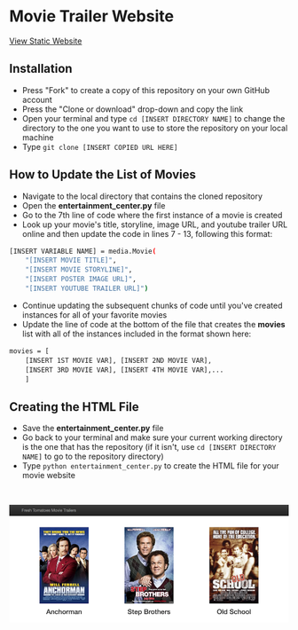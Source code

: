 # Movie Trailer Website
[View Static Website](https://mengeling.github.io/udacity-full-stack-project-1/)

## Installation
* Press "Fork" to create a copy of this repository on your own GitHub account
* Press the "Clone or download" drop-down and copy the link
* Open your terminal and type `cd [INSERT DIRECTORY NAME]` to change the directory to the one you want to use to store the repository on your local machine
* Type `git clone [INSERT COPIED URL HERE]`

## How to Update the List of Movies
* Navigate to the local directory that contains the cloned repository
* Open the **entertainment_center.py** file
* Go to the 7th line of code where the first instance of a movie is created
* Look up your movie's title, storyline, image URL, and youtube trailer URL online and then update the code in lines 7 - 13, following this format:

```sh
[INSERT VARIABLE NAME] = media.Movie(
    "[INSERT MOVIE TITLE]",
    "[INSERT MOVIE STORYLINE]",
    "[INSERT POSTER IMAGE URL]",
    "[INSERT YOUTUBE TRAILER URL]")
```
* Continue updating the subsequent chunks of code until you've created instances for all of your favorite movies
* Update the line of code at the bottom of the file that creates the **movies** list with all of the instances included in the format shown here:

```sh
movies = [
    [INSERT 1ST MOVIE VAR], [INSERT 2ND MOVIE VAR],
    [INSERT 3RD MOVIE VAR], [INSERT 4TH MOVIE VAR],...
    ]
```

## Creating the HTML File

* Save the **entertainment_center.py** file
* Go back to your terminal and make sure your current working directory is the one that has the repository (if it isn't, use `cd [INSERT DIRECTORY NAME]` to go to the repository directory)
* Type `python entertainment_center.py` to create the HTML file for your movie website

&nbsp;
&nbsp;

![Website Screenshot](/project1/screenshot.png?raw=true)
